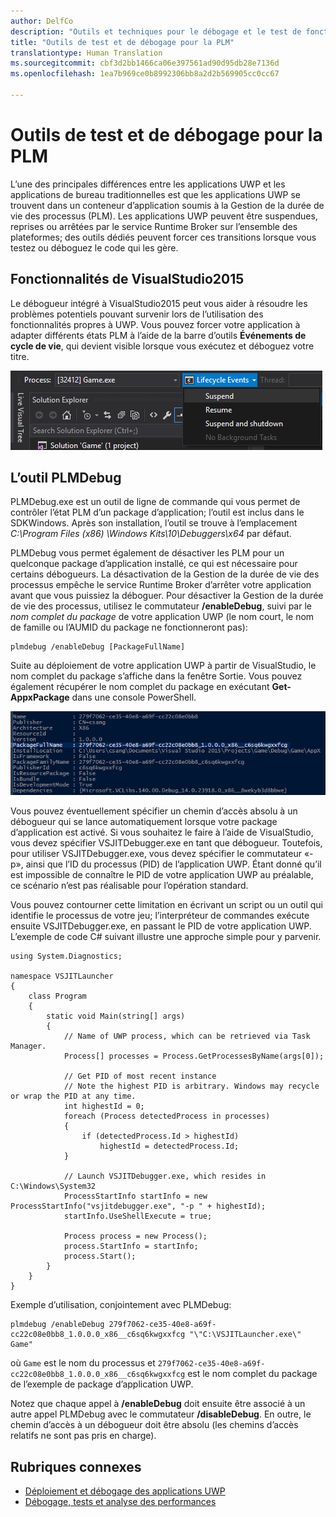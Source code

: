```yaml
---
author: DelfCo
description: "Outils et techniques pour le débogage et le test de fonctionnement de votre application avec la Gestion de la durée de vie des processus."
title: "Outils de test et de débogage pour la PLM"
translationtype: Human Translation
ms.sourcegitcommit: cbf3d2bb1466ca06e397561ad90d95db28e7136d
ms.openlocfilehash: 1ea7b969ce0b8992306bb8a2d2b569905cc0cc67

---
```


# Outils de test et de débogage pour la PLM

L’une des principales différences entre les applications UWP et les applications de bureau traditionnelles est que les applications UWP se trouvent dans un conteneur d’application soumis à la Gestion de la durée de vie des processus (PLM). Les applications UWP peuvent être suspendues, reprises ou arrêtées par le service Runtime Broker sur l’ensemble des plateformes; des outils dédiés peuvent forcer ces transitions lorsque vous testez ou déboguez le code qui les gère.

## Fonctionnalités de VisualStudio2015

Le débogueur intégré à VisualStudio2015 peut vous aider à résoudre les problèmes potentiels pouvant survenir lors de l’utilisation des fonctionnalités propres à UWP. Vous pouvez forcer votre application à adapter différents états PLM à l’aide de la barre d’outils **Événements de cycle de vie**, qui devient visible lorsque vous exécutez et déboguez votre titre.

![Barre d’outils Événements de cycle de vie](images/gs-debug-uwp-apps-001.png)

## L’outil PLMDebug

PLMDebug.exe est un outil de ligne de commande qui vous permet de contrôler l’état PLM d’un package d’application; l’outil est inclus dans le SDKWindows. Après son installation, l’outil se trouve à l’emplacement *C:\Program Files (x86) \Windows Kits\10\Debuggers\x64* par défaut. 

PLMDebug vous permet également de désactiver les PLM pour un quelconque package d’application installé, ce qui est nécessaire pour certains débogueurs. La désactivation de la Gestion de la durée de vie des processus empêche le service Runtime Broker d’arrêter votre application avant que vous puissiez la déboguer. Pour désactiver la Gestion de la durée de vie des processus, utilisez le commutateur **/enableDebug**, suivi par le *nom complet du package* de votre application UWP (le nom court, le nom de famille ou l’AUMID du package ne fonctionneront pas):

```
plmdebug /enableDebug [PackageFullName]
```

Suite au déploiement de votre application UWP à partir de VisualStudio, le nom complet du package s’affiche dans la fenêtre Sortie. Vous pouvez également récupérer le nom complet du package en exécutant **Get-AppxPackage** dans une console PowerShell.

![Exécution de Get-AppxPackage](images/gs-debug-uwp-apps-003.png)

Vous pouvez éventuellement spécifier un chemin d’accès absolu à un débogueur qui se lance automatiquement lorsque votre package d’application est activé. Si vous souhaitez le faire à l’aide de VisualStudio, vous devez spécifier VSJITDebugger.exe en tant que débogueur. Toutefois, pour utiliser VSJITDebugger.exe, vous devez spécifier le commutateur «-p», ainsi que l’ID du processus (PID) de l’application UWP. Étant donné qu’il est impossible de connaître le PID de votre application UWP au préalable, ce scénario n’est pas réalisable pour l’opération standard.

Vous pouvez contourner cette limitation en écrivant un script ou un outil qui identifie le processus de votre jeu; l’interpréteur de commandes exécute ensuite VSJITDebugger.exe, en passant le PID de votre application UWP. L’exemple de code C# suivant illustre une approche simple pour y parvenir.

```
using System.Diagnostics;

namespace VSJITLauncher
{
    class Program
    {
        static void Main(string[] args)
        {
            // Name of UWP process, which can be retrieved via Task Manager.
            Process[] processes = Process.GetProcessesByName(args[0]);

            // Get PID of most recent instance
            // Note the highest PID is arbitrary. Windows may recycle or wrap the PID at any time.
            int highestId = 0;
            foreach (Process detectedProcess in processes)
            {
                if (detectedProcess.Id > highestId)
                    highestId = detectedProcess.Id;
            }

            // Launch VSJITDebugger.exe, which resides in C:\Windows\System32
            ProcessStartInfo startInfo = new ProcessStartInfo("vsjitdebugger.exe", "-p " + highestId);
            startInfo.UseShellExecute = true;

            Process process = new Process();
            process.StartInfo = startInfo;
            process.Start();
        }
    }
}
```

Exemple d’utilisation, conjointement avec PLMDebug:

```
plmdebug /enableDebug 279f7062-ce35-40e8-a69f-cc22c08e0bb8_1.0.0.0_x86__c6sq6kwgxxfcg "\"C:\VSJITLauncher.exe\" Game"
```
où `Game` est le nom du processus et `279f7062-ce35-40e8-a69f-cc22c08e0bb8_1.0.0.0_x86__c6sq6kwgxxfcg` est le nom complet du package de l’exemple de package d’application UWP.

Notez que chaque appel à **/enableDebug** doit ensuite être associé à un autre appel PLMDebug avec le commutateur **/disableDebug**. En outre, le chemin d’accès à un débogueur doit être absolu (les chemins d’accès relatifs ne sont pas pris en charge).

## Rubriques connexes
- [Déploiement et débogage des applications UWP](deploying-and-debugging-uwp-apps.md)
- [Débogage, tests et analyse des performances](index.md)



<!--HONumber=Aug16_HO3-->


